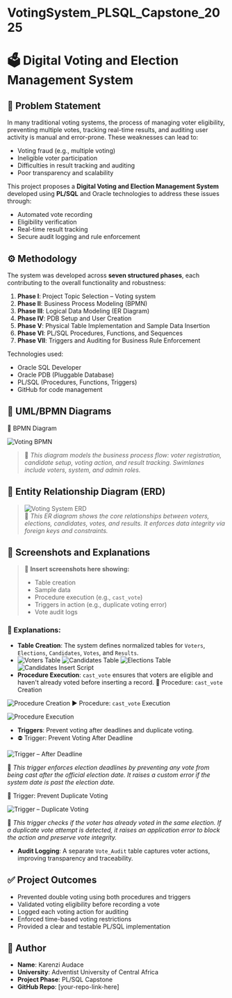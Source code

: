 # VotingSystem_PLSQL_Capstone_2025

# 🗳️ Digital Voting and Election Management System

## 📌 Problem Statement

In many traditional voting systems, the process of managing voter eligibility, preventing multiple votes, tracking real-time results, and auditing user activity is manual and error-prone. These weaknesses can lead to:
- Voting fraud (e.g., multiple voting)
- Ineligible voter participation
- Difficulties in result tracking and auditing
- Poor transparency and scalability

This project proposes a **Digital Voting and Election Management System** developed using **PL/SQL** and Oracle technologies to address these issues through:
- Automated vote recording
- Eligibility verification
- Real-time result tracking
- Secure audit logging and rule enforcement



## ⚙️ Methodology

The system was developed across **seven structured phases**, each contributing to the overall functionality and robustness:

1. **Phase I**: Project Topic Selection – Voting system
2. **Phase II**: Business Process Modeling (BPMN)
3. **Phase III**: Logical Data Modeling (ER Diagram)
4. **Phase IV**: PDB Setup and User Creation
5. **Phase V**: Physical Table Implementation and Sample Data Insertion
6. **Phase VI**: PL/SQL Procedures, Functions, and Sequences
7. **Phase VII**: Triggers and Auditing for Business Rule Enforcement

Technologies used:
- Oracle SQL Developer
- Oracle PDB (Pluggable Database)
- PL/SQL (Procedures, Functions, Triggers)
- GitHub for code management



## 🔷 UML/BPMN Diagrams
 🔷 BPMN Diagram

![Voting BPMN](https://github.com/Audace011/VotingSystem_PLSQL_Capstone_2025/blob/main/PHASE%20II/BPMN.PNG?raw=true)
  
> 📝 *This diagram models the business process flow: voter registration, candidate setup, voting action, and result tracking. Swimlanes include voters, system, and admin roles.*



## 🔷 Entity Relationship Diagram (ERD)

> ![Voting System ERD](https://github.com/Audace011/VotingSystem_PLSQL_Capstone_2025/blob/main/PHASE%20III/ERD.PNG?raw=true)  
> 📝 *This ER diagram shows the core relationships between voters, elections, candidates, votes, and results. It enforces data integrity via foreign keys and constraints.*



## 🧪 Screenshots and Explanations

> 📎 **Insert screenshots here showing:**
> - Table creation
> - Sample data
> - Procedure execution (e.g., `cast_vote`)
> - Triggers in action (e.g., duplicate voting error)
> - Vote audit logs

### 📌 Explanations:
- **Table Creation**: The system defines normalized tables for `Voters`, `Elections`, `Candidates`, `Votes`, and `Results`.
- ![Voters Table](https://github.com/Audace011/VotingSystem_PLSQL_Capstone_2025/blob/main/PHASE%20V/VOTERS.PNG?raw=true)
![Candidates Table](https://github.com/Audace011/VotingSystem_PLSQL_Capstone_2025/blob/main/PHASE%20V/candidates.PNG?raw=true)
![Elections Table](https://github.com/Audace011/VotingSystem_PLSQL_Capstone_2025/blob/main/PHASE%20V/elections.PNG?raw=true)
![Candidates Insert Script](https://github.com/Audace011/VotingSystem_PLSQL_Capstone_2025/blob/main/PHASE%20V/candidates%20ins.PNG?raw=true)
- **Procedure Execution**: `cast_vote` ensures that voters are eligible and haven't already voted before inserting a record.
🔧 Procedure: `cast_vote` Creation

 ![Procedure Creation](https://github.com/Audace011/VotingSystem_PLSQL_Capstone_2025/blob/main/PHASE%20VI/cast%20vote%20creation.PNG?raw=true)
 ▶️ Procedure: `cast_vote` Execution

![Procedure Execution](https://github.com/Audace011/VotingSystem_PLSQL_Capstone_2025/blob/main/PHASE%20VI/prcedure%20calling.PNG?raw=true)

- **Triggers**: Prevent voting after deadlines and duplicate voting.
- ⛔ Trigger: Prevent Voting After Deadline

![Trigger – After Deadline](https://github.com/Audace011/VotingSystem_PLSQL_Capstone_2025/blob/main/PHASE%20VII/trg%20after%20deadline%20creation.PNG?raw=true)

📝 *This trigger enforces election deadlines by preventing any vote from being cast after the official election date. It raises a custom error if the system date is past the election date.*

 🔄 Trigger: Prevent Duplicate Voting

![Trigger – Duplicate Voting](https://github.com/Audace011/VotingSystem_PLSQL_Capstone_2025/blob/main/PHASE%20VII/trg%20double%20voting%20creation.PNG?raw=true)

📝 *This trigger checks if the voter has already voted in the same election. If a duplicate vote attempt is detected, it raises an application error to block the action and preserve vote integrity.*

- **Audit Logging**: A separate `Vote_Audit` table captures voter actions, improving transparency and traceability.



## ✅ Project Outcomes

- Prevented double voting using both procedures and triggers
- Validated voting eligibility before recording a vote
- Logged each voting action for auditing
- Enforced time-based voting restrictions
- Provided a clear and testable PL/SQL implementation



## 🙌 Author

- **Name**: Karenzi Audace  
- **University**: Adventist University of Central Africa  
- **Project Phase**: PL/SQL Capstone  
- **GitHub Repo**: [your-repo-link-here]



